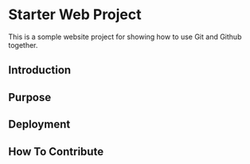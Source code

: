 # Starter Web Project

This is a somple website project for showing how to use Git and Github together.

## Introduction

## Purpose

## Deployment

## How To Contribute